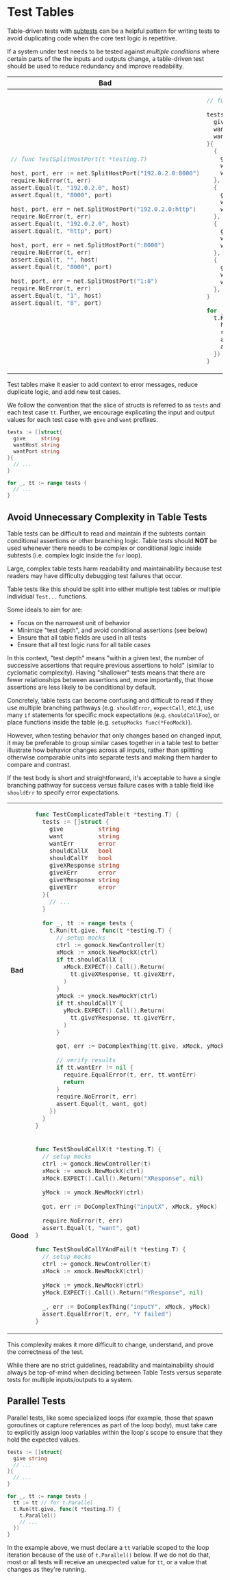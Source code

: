 # Test Tables

Table-driven tests with [subtests] can be a helpful pattern for writing tests
to avoid duplicating code when the core test logic is repetitive.

If a system under test needs to be tested against _multiple conditions_ where
certain parts of the the inputs and outputs change, a table-driven test should
be used to reduce redundancy and improve readability.

  [subtests]: https://blog.golang.org/subtests

<table>
<thead><tr><th>Bad</th><th>Good</th></tr></thead>
<tbody>
<tr><td>

```go
// func TestSplitHostPort(t *testing.T)

host, port, err := net.SplitHostPort("192.0.2.0:8000")
require.NoError(t, err)
assert.Equal(t, "192.0.2.0", host)
assert.Equal(t, "8000", port)

host, port, err = net.SplitHostPort("192.0.2.0:http")
require.NoError(t, err)
assert.Equal(t, "192.0.2.0", host)
assert.Equal(t, "http", port)

host, port, err = net.SplitHostPort(":8000")
require.NoError(t, err)
assert.Equal(t, "", host)
assert.Equal(t, "8000", port)

host, port, err = net.SplitHostPort("1:8")
require.NoError(t, err)
assert.Equal(t, "1", host)
assert.Equal(t, "8", port)
```

</td><td>

```go
// func TestSplitHostPort(t *testing.T)

tests := []struct{
  give     string
  wantHost string
  wantPort string
}{
  {
    give:     "192.0.2.0:8000",
    wantHost: "192.0.2.0",
    wantPort: "8000",
  },
  {
    give:     "192.0.2.0:http",
    wantHost: "192.0.2.0",
    wantPort: "http",
  },
  {
    give:     ":8000",
    wantHost: "",
    wantPort: "8000",
  },
  {
    give:     "1:8",
    wantHost: "1",
    wantPort: "8",
  },
}

for _, tt := range tests {
  t.Run(tt.give, func(t *testing.T) {
    host, port, err := net.SplitHostPort(tt.give)
    require.NoError(t, err)
    assert.Equal(t, tt.wantHost, host)
    assert.Equal(t, tt.wantPort, port)
  })
}
```

</td></tr>
</tbody></table>

Test tables make it easier to add context to error messages, reduce duplicate
logic, and add new test cases.

We follow the convention that the slice of structs is referred to as `tests`
and each test case `tt`. Further, we encourage explicating the input and output
values for each test case with `give` and `want` prefixes.

```go
tests := []struct{
  give     string
  wantHost string
  wantPort string
}{
  // ...
}

for _, tt := range tests {
  // ...
}
```

## Avoid Unnecessary Complexity in Table Tests

Table tests can be difficult to read and maintain if the subtests contain conditional
assertions or other branching logic. Table tests should **NOT** be used whenever
there needs to be complex or conditional logic inside subtests (i.e. complex logic inside the `for` loop).

Large, complex table tests harm readability and maintainability because test readers may
have difficulty debugging test failures that occur.

Table tests like this should be split into either multiple test tables or multiple
individual `Test...` functions.

Some ideals to aim for are:

* Focus on the narrowest unit of behavior
* Minimize "test depth", and avoid conditional assertions (see below)
* Ensure that all table fields are used in all tests
* Ensure that all test logic runs for all table cases

In this context, "test depth" means "within a given test, the number of
successive assertions that require previous assertions to hold" (similar
to cyclomatic complexity).
Having "shallower" tests means that there are fewer relationships between
assertions and, more importantly, that those assertions are less likely
to be conditional by default.

Concretely, table tests can become confusing and difficult to read if they use multiple branching
pathways (e.g. `shouldError`, `expectCall`, etc.), use many `if` statements for
specific mock expectations (e.g. `shouldCallFoo`), or place functions inside the
table (e.g. `setupMocks func(*FooMock)`).

However, when testing behavior that only
changes based on changed input, it may be preferable to group similar cases
together in a table test to better illustrate how behavior changes across all inputs,
rather than splitting otherwise comparable units into separate tests
and making them harder to compare and contrast.

If the test body is short and straightforward,
it's acceptable to have a single branching pathway for success versus failure cases
with a table field like `shouldErr` to specify error expectations.

<table>
<tbody>
<tr><td><strong>Bad</strong></td><td>

```go
func TestComplicatedTable(t *testing.T) {
  tests := []struct {
    give          string
    want          string
    wantErr       error
    shouldCallX   bool
    shouldCallY   bool
    giveXResponse string
    giveXErr      error
    giveYResponse string
    giveYErr      error
  }{
    // ...
  }

  for _, tt := range tests {
    t.Run(tt.give, func(t *testing.T) {
      // setup mocks
      ctrl := gomock.NewController(t)
      xMock := xmock.NewMockX(ctrl)
      if tt.shouldCallX {
        xMock.EXPECT().Call().Return(
          tt.giveXResponse, tt.giveXErr,
        )
      }
      yMock := ymock.NewMockY(ctrl)
      if tt.shouldCallY {
        yMock.EXPECT().Call().Return(
          tt.giveYResponse, tt.giveYErr,
        )
      }

      got, err := DoComplexThing(tt.give, xMock, yMock)

      // verify results
      if tt.wantErr != nil {
        require.EqualError(t, err, tt.wantErr)
        return
      }
      require.NoError(t, err)
      assert.Equal(t, want, got)
    })
  }
}
```

</td></tr>
<tr><td><strong>Good</strong></td><td>

```go
func TestShouldCallX(t *testing.T) {
  // setup mocks
  ctrl := gomock.NewController(t)
  xMock := xmock.NewMockX(ctrl)
  xMock.EXPECT().Call().Return("XResponse", nil)

  yMock := ymock.NewMockY(ctrl)

  got, err := DoComplexThing("inputX", xMock, yMock)

  require.NoError(t, err)
  assert.Equal(t, "want", got)
}

func TestShouldCallYAndFail(t *testing.T) {
  // setup mocks
  ctrl := gomock.NewController(t)
  xMock := xmock.NewMockX(ctrl)

  yMock := ymock.NewMockY(ctrl)
  yMock.EXPECT().Call().Return("YResponse", nil)

  _, err := DoComplexThing("inputY", xMock, yMock)
  assert.EqualError(t, err, "Y failed")
}
```

</td></tr>
</tbody></table>

This complexity makes it more difficult to change, understand, and prove the
correctness of the test.

While there are no strict guidelines, readability and maintainability should
always be top-of-mind when deciding between Table Tests versus separate tests
for multiple inputs/outputs to a system.

## Parallel Tests

Parallel tests, like some specialized loops (for example, those that spawn
goroutines or capture references as part of the loop body),
must take care to explicitly assign loop variables within the loop's scope to
ensure that they hold the expected values.

```go
tests := []struct{
  give string
  // ...
}{
  // ...
}

for _, tt := range tests {
  tt := tt // for t.Parallel
  t.Run(tt.give, func(t *testing.T) {
    t.Parallel()
    // ...
  })
}
```

In the example above, we must declare a `tt` variable scoped to the loop
iteration because of the use of `t.Parallel()` below.
If we do not do that, most or all tests will receive an unexpected value for
`tt`, or a value that changes as they're running.

<!-- TODO: Explain how to use _test packages. -->
